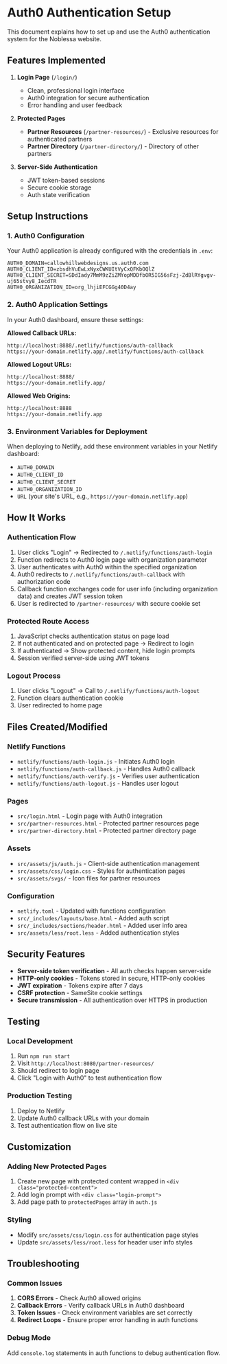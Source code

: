 # Auth0 Authentication Setup

This document explains how to set up and use the Auth0 authentication system for the Noblessa website.

## Features Implemented

1. **Login Page** (`/login/`)
   - Clean, professional login interface
   - Auth0 integration for secure authentication
   - Error handling and user feedback

2. **Protected Pages**
   - **Partner Resources** (`/partner-resources/`) - Exclusive resources for authenticated partners
   - **Partner Directory** (`/partner-directory/`) - Directory of other partners

3. **Server-Side Authentication**
   - JWT token-based sessions
   - Secure cookie storage
   - Auth state verification

## Setup Instructions

### 1. Auth0 Configuration

Your Auth0 application is already configured with the credentials in `.env`:

```
AUTH0_DOMAIN=callowhillwebdesigns.us.auth0.com
AUTH0_CLIENT_ID=zbsdhVuEwLxNyxCWKUItVyCxQFKbOQlZ
AUTH0_CLIENT_SECRET=SDdIady7MmM9zZiZMYopMDDfbOR5IG56sFzj-ZdBlRYgvgv-uj65stvy8_IecdTR
AUTH0_ORGANIZATION_ID=org_lhjiEFCGGg40D4ay
```

### 2. Auth0 Application Settings

In your Auth0 dashboard, ensure these settings:

**Allowed Callback URLs:**
```
http://localhost:8888/.netlify/functions/auth-callback
https://your-domain.netlify.app/.netlify/functions/auth-callback
```

**Allowed Logout URLs:**
```
http://localhost:8888/
https://your-domain.netlify.app/
```

**Allowed Web Origins:**
```
http://localhost:8888
https://your-domain.netlify.app
```

### 3. Environment Variables for Deployment

When deploying to Netlify, add these environment variables in your Netlify dashboard:

- `AUTH0_DOMAIN`
- `AUTH0_CLIENT_ID`
- `AUTH0_CLIENT_SECRET`
- `AUTH0_ORGANIZATION_ID`
- `URL` (your site's URL, e.g., `https://your-domain.netlify.app`)

## How It Works

### Authentication Flow

1. User clicks "Login" → Redirected to `/.netlify/functions/auth-login`
2. Function redirects to Auth0 login page with organization parameter
3. User authenticates with Auth0 within the specified organization
4. Auth0 redirects to `/.netlify/functions/auth-callback` with authorization code
5. Callback function exchanges code for user info (including organization data) and creates JWT session token
6. User is redirected to `/partner-resources/` with secure cookie set

### Protected Route Access

1. JavaScript checks authentication status on page load
2. If not authenticated and on protected page → Redirect to login
3. If authenticated → Show protected content, hide login prompts
4. Session verified server-side using JWT tokens

### Logout Process

1. User clicks "Logout" → Call to `/.netlify/functions/auth-logout`
2. Function clears authentication cookie
3. User redirected to home page

## Files Created/Modified

### Netlify Functions
- `netlify/functions/auth-login.js` - Initiates Auth0 login
- `netlify/functions/auth-callback.js` - Handles Auth0 callback
- `netlify/functions/auth-verify.js` - Verifies user authentication
- `netlify/functions/auth-logout.js` - Handles user logout

### Pages
- `src/login.html` - Login page with Auth0 integration
- `src/partner-resources.html` - Protected partner resources page
- `src/partner-directory.html` - Protected partner directory page

### Assets
- `src/assets/js/auth.js` - Client-side authentication management
- `src/assets/css/login.css` - Styles for authentication pages
- `src/assets/svgs/` - Icon files for partner resources

### Configuration
- `netlify.toml` - Updated with functions configuration
- `src/_includes/layouts/base.html` - Added auth script
- `src/_includes/sections/header.html` - Added user info area
- `src/assets/less/root.less` - Added authentication styles

## Security Features

- **Server-side token verification** - All auth checks happen server-side
- **HTTP-only cookies** - Tokens stored in secure, HTTP-only cookies
- **JWT expiration** - Tokens expire after 7 days
- **CSRF protection** - SameSite cookie settings
- **Secure transmission** - All authentication over HTTPS in production

## Testing

### Local Development
1. Run `npm run start`
2. Visit `http://localhost:8080/partner-resources/`
3. Should redirect to login page
4. Click "Login with Auth0" to test authentication flow

### Production Testing
1. Deploy to Netlify
2. Update Auth0 callback URLs with your domain
3. Test authentication flow on live site

## Customization

### Adding New Protected Pages
1. Create new page with protected content wrapped in `<div class="protected-content">`
2. Add login prompt with `<div class="login-prompt">`
3. Add page path to `protectedPages` array in `auth.js`

### Styling
- Modify `src/assets/css/login.css` for authentication page styles
- Update `src/assets/less/root.less` for header user info styles

## Troubleshooting

### Common Issues
1. **CORS Errors** - Check Auth0 allowed origins
2. **Callback Errors** - Verify callback URLs in Auth0 dashboard
3. **Token Issues** - Check environment variables are set correctly
4. **Redirect Loops** - Ensure proper error handling in auth functions

### Debug Mode
Add `console.log` statements in auth functions to debug authentication flow.
